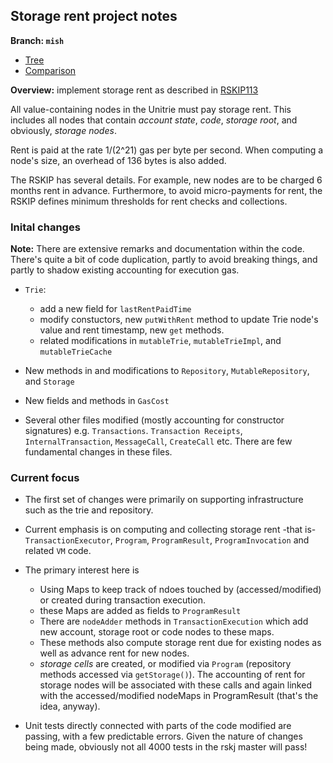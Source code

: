 ## Storage rent project notes

**Branch: `mish`** 
- [Tree](https://github.com/optimalbrew/rskj/tree/mish)
- [Comparison](https://github.com/rsksmart/rskj/compare/master...optimalbrew:mish) 

**Overview:** implement storage rent as described in [RSKIP113](https://github.com/rsksmart/RSKIPs/blob/master/IPs/RSKIP113.md)

All value-containing nodes in the Unitrie must pay storage rent. This includes all nodes that contain *account state*, *code*, *storage root*, and obviously, *storage nodes*.

Rent is paid at the rate 1/(2^21) gas per byte per second. When computing a node's size, an overhead of 136 bytes is also added. 

The RSKIP has several details. For example, new nodes are to be charged 6 months rent in advance. Furthermore, to avoid micro-payments for rent, the RSKIP defines minimum thresholds for rent checks and collections.

### Inital changes
**Note:** There are extensive remarks and documentation within the code. There's quite a bit of code duplication, partly to avoid breaking things, and partly to shadow existing accounting for execution gas.

- `Trie`: 
    - add a new field for `lastRentPaidTime`
    - modify constuctors, new `putWithRent` method to update Trie node's value and rent timestamp, new `get` methods.
    - related modifications in `mutableTrie`, `mutableTrieImpl`, and `mutableTrieCache`

- New methods in and modifications to `Repository`, `MutableRepository`, and `Storage`

- New fields and methods in `GasCost`

- Several other files modified (mostly accounting for constructor signatures) e.g. `Transactions`. `Transaction Receipts`, `InternalTransaction`, `MessageCall`, `CreateCall` etc. There are few fundamental changes in these files. 

### Current focus
- The first set of changes were primarily on supporting infrastructure such as the trie and repository. 
- Current emphasis is on computing and collecting storage rent -that is- `TransactionExecutor`, `Program`, `ProgramResult`, `ProgramInvocation` and related `VM` code.
- The primary interest here is
    - Using Maps to keep track of ndoes touched by (accessed/modified) or created during transaction execution.
    - these Maps are added as fields to `ProgramResult`
    - There are `nodeAdder` methods in `TransactionExecution` which add new account, storage root or code nodes to these maps.
    - These methods also compute storage rent due for existing nodes as well as advance rent for new nodes.
    - *storage cells* are created, or modified via `Program` (repository methods accessed via `getStorage()`). The accounting of rent for storage nodes will be associated with these calls and again linked with the accessed/modified nodeMaps in ProgramResult (that's the idea, anyway). 

- Unit tests directly connected with parts of the code modified are passing, with a few predictable errors. Given the nature of changes being made, obviously not all 4000 tests in the rskj master will pass!

